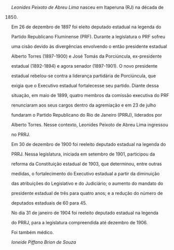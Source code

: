 

*Leonides Peixoto de Abreu Lima* nasceu em Itaperuna (RJ) na década de

1850.



Em 26 de dezembro de 1897 foi eleito deputado estadual na legenda do

Partido Republicano Fluminense (PRF). Durante a legislatura o PRF sofreu

uma cisão devido às divergências envolvendo o então presidente estadual

Alberto Torres (1897-1900) e José Tomás da Porciúncula, ex-presidente

estadual (1892-1894) e agora senador (1897-1901). O novo presidente

estadual rebelou-se contra a liderança partidária de Porciúncula, que

exigia que o Executivo estadual fortalecesse seu partido. Diante dessa

situação, em maio de 1899, quatro membros da comissão executiva do PRF

renunciaram aos seus cargos dentro da agremiação e em 23 de julho

fundaram o Partido Republicano do Rio de Janeiro (PRRJ), liderados por

Alberto Torres. Nesse contexto, Leonides Peixoto de Abreu Lima ingressou

no PRRJ.



Em 30 de dezembro de 1900 foi reeleito deputado estadual na legenda do

PRRJ. Nessa legislatura, iniciada em setembro de 1901, participou da

reforma da Constituição estadual de 1903, que determinou, entre outras

medidas, o fortalecimento do Executivo estadual a partir da diminuição

das atribuições do Legislativo e do Judiciário; o aumento do mandato do

presidente estadual de três para quatro anos; e a redução do número de

deputados estaduais de 60 para 45.



No dia 31 de janeiro de 1904 foi reeleito deputado estadual na legenda

do PRRJ, para a legislatura compreendida até dezembro de 1906.



Foi também médico.



*Ioneide Piffano Brion de Souza*



